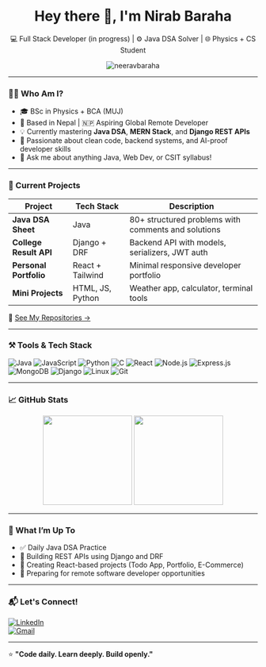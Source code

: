 <h1 align="center">Hey there 👋, I'm Nirab Baraha</h1>
<p align="center">
  💻 Full Stack Developer (in progress) | ⚙️ Java DSA Solver | 🌐 Physics + CS Student
</p>
<p align="center">
  <img src="https://komarev.com/ghpvc/?username=neeravbaraha&label=Profile%20views&color=0e75b6&style=flat" alt="neeravbaraha" />
</p>

---

### 👨‍🎓 Who Am I?

- 🎓 BSc in Physics + BCA (MUJ)  
- 📌 Based in Nepal | 🇳🇵 Aspiring Global Remote Developer  
- 💡 Currently mastering **Java DSA**, **MERN Stack**, and **Django REST APIs**  
- 🧠 Passionate about clean code, backend systems, and AI-proof developer skills  
- 💬 Ask me about anything Java, Web Dev, or CSIT syllabus!

---

### 💼 Current Projects

| Project | Tech Stack | Description |
|--------|------------|-------------|
| **Java DSA Sheet** | Java | 80+ structured problems with comments and solutions |
| **College Result API** | Django + DRF | Backend API with models, serializers, JWT auth |
| **Personal Portfolio** | React + Tailwind | Minimal responsive developer portfolio |
| **Mini Projects** | HTML, JS, Python | Weather app, calculator, terminal tools |

📌 [See My Repositories →](https://github.com/neeravbaraha?tab=repositories)

---

### ⚒️ Tools & Tech Stack

![Java](https://img.shields.io/badge/-Java-007396?logo=java)
![JavaScript](https://img.shields.io/badge/-JavaScript-yellow?logo=javascript)
![Python](https://img.shields.io/badge/-Python-3776AB?logo=python)
![C](https://img.shields.io/badge/-C-blue?logo=c)
![React](https://img.shields.io/badge/-React-61DAFB?logo=react)
![Node.js](https://img.shields.io/badge/-Node.js-339933?logo=node.js)
![Express.js](https://img.shields.io/badge/-Express.js-black?logo=express)
![MongoDB](https://img.shields.io/badge/-MongoDB-47A248?logo=mongodb)
![Django](https://img.shields.io/badge/-Django-092E20?logo=django)
![Linux](https://img.shields.io/badge/-Linux-FCC624?logo=linux)
![Git](https://img.shields.io/badge/-Git-F05032?logo=git)

---

### 📈 GitHub Stats

<p align="center">
  <img src="https://github-readme-stats.vercel.app/api?username=neeravbaraha&show_icons=true&theme=tokyonight" height="180px"/>
  <img src="https://github-readme-stats.vercel.app/api/top-langs/?username=neeravbaraha&layout=compact&theme=tokyonight" height="180px"/>
</p>

---

### 📌 What I’m Up To

- ✅ Daily Java DSA Practice
- 🚧 Building REST APIs using Django and DRF
- 💼 Creating React-based projects (Todo App, Portfolio, E-Commerce)
- 🎯 Preparing for remote software developer opportunities

---

### 📬 Let's Connect!

[![LinkedIn](https://img.shields.io/badge/-LinkedIn-0077B5?logo=linkedin&style=flat-square)](https://www.linkedin.com/in/nirab-baraha/)  
[![Gmail](https://img.shields.io/badge/-gmail-D14836?logo=gmail&style=flat-square)](mailto:neeravbaraha07@gmail.com)

---

⭐ **"Code daily. Learn deeply. Build openly."**

